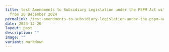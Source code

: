 ```yaml
---
title: test Amendments to Subsidiary Legislation under the PSPM Act with effect
  from 20 December 2024
permalink: /test-amendments-to-subsidiary-legislation-under-the-pspm-act-with-effect-from-20-december-2024/
date: 2024-12-20
layout: post
description: ""
image: ""
variant: markdown
---
```

